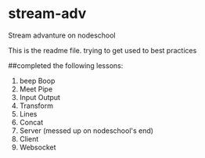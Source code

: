 # stream-adv
Stream advanture on nodeschool

This is the readme file. trying to get used to best practices

##completed the following lessons:
1. beep Boop
2. Meet Pipe
3. Input Output
4. Transform
5. Lines
6. Concat
7. Server (messed up on nodeschool's end)
8. Client
9. Websocket
